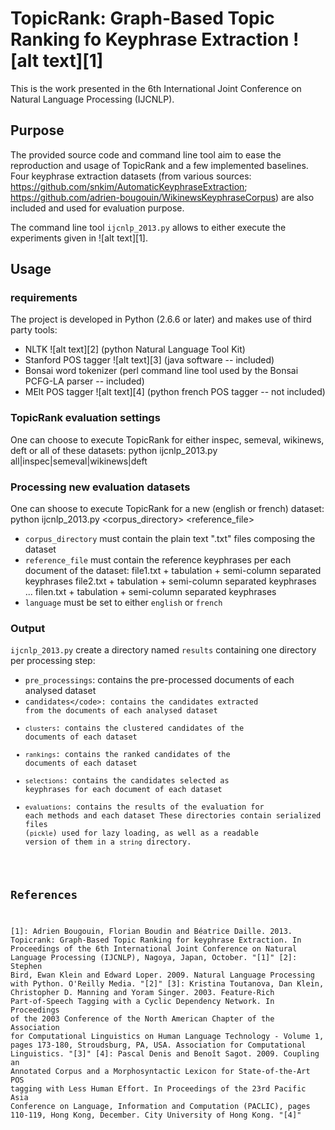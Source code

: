 TopicRank: Graph-Based Topic Ranking fo Keyphrase Extraction ![alt text][1]
===========================================================================

This is the work presented in the 6th International Joint
Conference on Natural Language Processing (IJCNLP).

Purpose
-------

The provided source code and command line tool aim to ease the reproduction and
usage of TopicRank and a few implemented baselines. Four keyphrase extraction
datasets (from various sources:
https://github.com/snkim/AutomaticKeyphraseExtraction;
https://github.com/adrien-bougouin/WikinewsKeyphraseCorpus) are also included
and used for evaluation purpose.

The command line tool <code>ijcnlp\_2013.py</code> allows to either execute the
experiments given in ![alt text][1].

Usage
-----

### requirements

The project is developed in Python (2.6.6 or later) and makes use of third party
tools:
- NLTK ![alt text][2] (python Natural Language Tool Kit)
- Stanford POS tagger ![alt text][3] (java software -- included)
- Bonsai word tokenizer (perl command line tool used by the Bonsai PCFG-LA
  parser -- included)
- MElt POS tagger ![alt text][4] (python french POS tagger -- not included)

### TopicRank evaluation settings

One can choose to execute TopicRank for either inspec, semeval, wikinews, deft
or all of these datasets:
    python ijcnlp\_2013.py all|inspec|semeval|wikinews|deft

### Processing new evaluation datasets

One can shoose to execute TopicRank for a new (english or french) dataset:
    python ijcnlp\_2013.py <corpus\_directory> <reference\_file> <language>

- <code>corpus\_directory</code> must contain the plain text ".txt" files
  composing the dataset
- <code>reference\_file</code> must contain the reference keyphrases per each
  document of the dataset:
    file1.txt + tabulation + semi-column separated keyphrases
    file2.txt + tabulation + semi-column separated keyphrases
    ...
    filen.txt + tabulation + semi-column separated keyphrases
- <code>language</code> must be set to either <code>english</code> or
  <code>french</code>

### Output

<code>ijcnlp\_2013.py</code> create a directory named <code>results</code>
containing one directory per processing step:
- <code>pre\_processings</code>: contains the pre-processed documents of each
  analysed dataset
- <code>candidates\</code>: contains the candidates extracted from the documents
  of each analysed dataset
- <code>clusters</code>: contains the clustered candidates of the documents of
  each dataset
- <code>rankings</code>: contains the ranked candidates of the documents of each
  dataset
- <code>selections</code>: contains the candidates selected as keyphrases for
  each document of each dataset
- <code>evaluations</code>: contains the results of the evaluation for each
  methods and each dataset
These directories contain serialized files (<code>pickle</code>) used for lazy
loading, as well as a readable version of them in a <code>string</code>
directory.

References
----------

[1]: Adrien Bougouin, Florian Boudin and Béatrice Daille. 2013. Topicrank:
Graph-Based Topic Ranking for keyphrase Extraction. In Proceedings of the
6th International Joint Conference on Natural Language Processing (IJCNLP),
Nagoya, Japan, October. "[1]"
[2]: Stephen Bird, Ewan Klein and Edward Loper. 2009. Natural Language
Processing with Python. O'Reilly Media. "[2]"
[3]: Kristina Toutanova, Dan Klein, Christopher D. Manning and Yoram Singer.
2003. Feature-Rich Part-of-Speech Tagging with a Cyclic Dependency Network.
In Proceedings of the 2003 Conference of the North American Chapter of the
Association for Computational Linguistics on Human Language
Technology - Volume 1, pages 173-180, Stroudsburg, PA, USA. Association for
Computational Linguistics. "[3]"
[4]: Pascal Denis and Benoît Sagot. 2009. Coupling an Annotated Corpus and a
Morphosyntactic Lexicon for State-of-the-Art POS tagging with Less Human
Effort. In Proceedings of the 23rd Pacific Asia Conference on Language,
Information and Computation (PACLIC), pages 110-119, Hong Kong, December.
City University of Hong Kong. "[4]"

